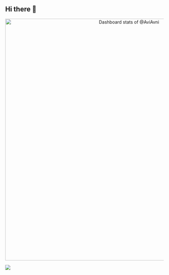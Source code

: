 ## Hi there 👋

<!-- Copy-paste in your Readme.md file -->

<a href="https://next.ossinsight.io/widgets/official/compose-user-dashboard-stats?user_id=1097246" target="_blank" style="display: block" align="center">
  <picture>
    <source media="(prefers-color-scheme: dark)" srcset="https://next.ossinsight.io/widgets/official/compose-user-dashboard-stats/thumbnail.png?user_id=1097246&image_size=auto&color_scheme=dark" width="771" height="auto">
    <img alt="Dashboard stats of @AviAvni" src="https://next.ossinsight.io/widgets/official/compose-user-dashboard-stats/thumbnail.png?user_id=1097246&image_size=auto&color_scheme=light" width="771" height="auto">
  </picture>
</a>

![](https://hit.yhype.me/github/profile?account_id=1097246)

<!-- Made with [OSS Insight](https://ossinsight.io/) -->

<!--
**AviAvni/AviAvni** is a ✨ _special_ ✨ repository because its `README.md` (this file) appears on your GitHub profile.

Here are some ideas to get you started:

- 🔭 I’m currently working on ...
- 🌱 I’m currently learning ...
- 👯 I’m looking to collaborate on ...
- 🤔 I’m looking for help with ...
- 💬 Ask me about ...
- 📫 How to reach me: ...
- 😄 Pronouns: ...
- ⚡ Fun fact: ...
-->
